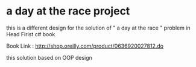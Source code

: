 # a day at the race project

this is a different design for the solution of " a day at the race " problem in Head Firist c# book

Book Link : http://shop.oreilly.com/product/0636920027812.do

this solution based on OOP design
